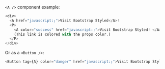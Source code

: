 `<A />` component example:

```js
<div>
  <A href="javascript:;">Visit Bootstrap Styled</A>!
  <P>
    <A color="success" href="javascript:;">Visit Bootstrap Styled! </A>
    (This link is colored with the props color.)
  </P>
</div>
```
Or as a `<Button />`:


```js
<Button tag={A} color="danger" href="javascript:;">Visit Bootstrap Styled !</Button>
```
